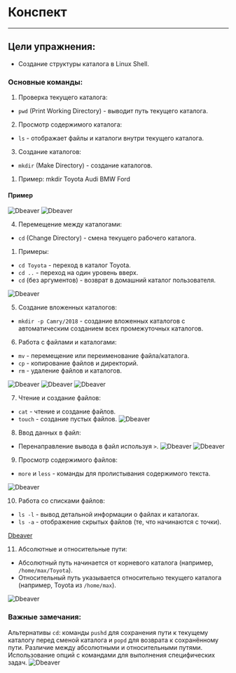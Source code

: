 # Конспект

---

## Цели упражнения:

- Создание структуры каталога в Linux Shell.

### Основные команды:

1. Проверка текущего каталога:

- `pwd` (Print Working Directory) - выводит путь текущего каталога.

2. Просмотр содержимого каталога:

- `ls` - отображает файлы и каталоги внутри текущего каталога.

3. Создание каталогов:

- `mkdir` (Make Directory) - создание каталогов.

1) Пример: mkdir Toyota Audi BMW Ford

#### Пример

![Dbeaver](/2%20Работа%20с%20Shell/shell4.png)
![Dbeaver](/2%20Работа%20с%20Shell/shell13.jpg)

4. Перемещение между каталогами:

- `cd` (Change Directory) - смена текущего рабочего каталога.

1. Примеры:

- `cd Toyota` - переход в каталог Toyota.
- `cd ..` - переход на один уровень вверх.
- `cd` (без аргументов) - возврат в домашний каталог пользователя.

![Dbeaver](/2%20Работа%20с%20Shell/shell5.png)

5. Создание вложенных каталогов:

- `mkdir -p Camry/2018` - создание вложенных каталогов с автоматическим созданием всех промежуточных каталогов.

6. Работа с файлами и каталогами:

- `mv` - перемещение или переименование файла/каталога.
- `cp` - копирование файлов и директорий.
- `rm` - удаление файлов и каталогов.

![Dbeaver](/2%20Работа%20с%20Shell/shell8.png)
![Dbeaver](/2%20Работа%20с%20Shell/shell9.png)
![Dbeaver](/2%20Работа%20с%20Shell/shell15.jpg)

7. Чтение и создание файлов:

- `cat` - чтение и создание файлов.
- `touch` - создание пустых файлов.
  ![Dbeaver](/2%20Работа%20с%20Shell/shell10.png)

8. Ввод данных в файл:

- Перенаправление вывода в файл используя `>`.
![Dbeaver](/2%20Работа%20с%20Shell/shell10.png)
![Dbeaver](/2%20Работа%20с%20Shell/shell16.jpg)
9. Просмотр содержимого файлов:

- `more` и `less` - команды для пролистывания содержимого текста.

![Dbeaver](/2%20Работа%20с%20Shell/shell11.png)

10. Работа со списками файлов:

- `ls -l` - вывод детальной информации о файлах и каталогах.
- `ls -a` - отображение скрытых файлов (те, что начинаются с точки).

[Dbeaver](/2%20Работа%20с%20Shell/shell12.png)

11. Абсолютные и относительные пути:

- Абсолютный путь начинается от корневого каталога (например, `/home/max/Toyota`).
- Относительный путь указывается относительно текущего каталога (например, Toyota из `/home/max`).

![Dbeaver](/2%20Работа%20с%20Shell/shell6.png)

### Важные замечания:

Альтернативы `cd`: команды `pushd` для сохранения пути к текущему каталогу перед сменой каталога и `popd` для возврата к
сохранённому пути.
Различие между абсолютными и относительными путями.
Использование опций с командами для выполнения специфических задач.
![Dbeaver](/2%20Работа%20с%20Shell/shell7.png)